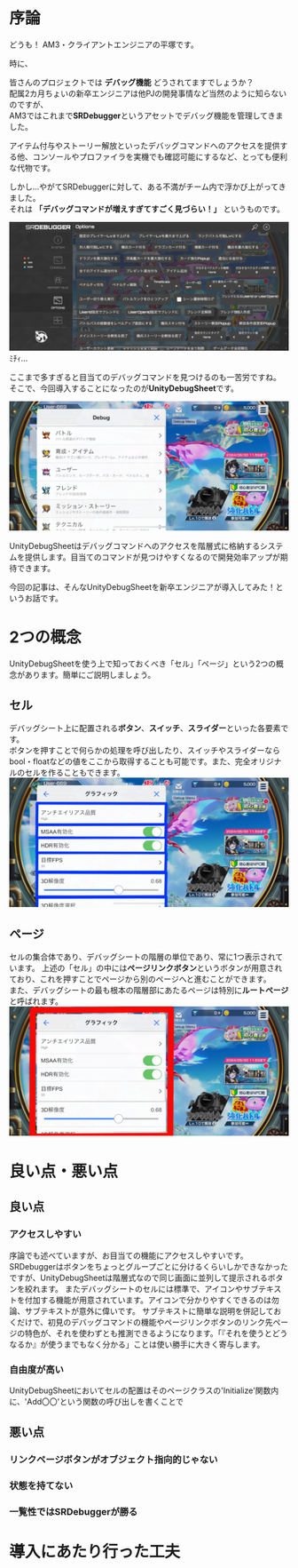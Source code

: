 # 序論
どうも！ AM3・クライアントエンジニアの平塚です。

時に、

皆さんのプロジェクトでは **デバッグ機能** どうされてますでしょうか？<br>
配属2カ月ちょいの新卒エンジニアは他PJの開発事情など当然のように知らないのですが、<br>
AM3ではこれまで**SRDebugger**というアセットでデバッグ機能を管理してきました。

アイテム付与やストーリー解放といったデバッグコマンドへのアクセスを提供する他、コンソールやプロファイラを実機でも確認可能にするなど、とっても便利な代物です。

しかし...やがてSRDebuggerに対して、ある不満がチーム内で浮かび上がってきました。<br>
それは **「デバッグコマンドが増えすぎてすごく見づらい！」** というものです。

![SRDebugger](https://raw.githubusercontent.com/kamahir0/TechArticle/master/UnityDebugSheetStart/IMG_7799.PNG)
ﾐﾁｨ...

ここまで多すぎると目当てのデバッグコマンドを見つけるのも一苦労ですね。
そこで、今回導入することになったのが**UnityDebugSheet**です。

![UnityDebugSheet](https://raw.githubusercontent.com/kamahir0/TechArticle/master/UnityDebugSheetStart/IMG_7800.PNG)

UnityDebugSheetはデバッグコマンドへのアクセスを階層式に格納するシステムを提供します。目当てのコマンドが見つけやすくなるので開発効率アップが期待できます。

今回の記事は、そんなUnityDebugSheetを新卒エンジニアが導入してみた！というお話です。

# 2つの概念
UnityDebugSheetを使う上で知っておくべき「セル」「ページ」という2つの概念があります。簡単にご説明しましょう。

## セル
デバッグシート上に配置される**ボタン**、**スイッチ**、**スライダー**といった各要素です。<br>
ボタンを押すことで何らかの処理を呼び出したり、スイッチやスライダーならbool・floatなどの値をここから取得することも可能です。また、完全オリジナルのセルを作ることもできます。
![cell](https://raw.githubusercontent.com/kamahir0/TechArticle/master/UnityDebugSheetStart/IMG_3791.PNG)

## ページ
セルの集合体であり、デバッグシートの階層の単位であり、常に1つ表示されています。
上述の「セル」の中には**ページリンクボタン**というボタンが用意されており、これを押すことでページから別のページへと進むことができます。<br>
また、デバッグシートの最も根本の階層部にあたるページは特別に**ルートページ**と呼ばれます。
![page](https://raw.githubusercontent.com/kamahir0/TechArticle/master/UnityDebugSheetStart/IMG_3790.PNG)

# 良い点・悪い点
## 良い点
### アクセスしやすい
序論でも述べていますが、お目当ての機能にアクセスしやすいです。SRDebuggerはボタンをちょっとグループごとに分けるくらいしかできなかったですが、UnityDebugSheetは階層式なので同じ画面に並列して提示されるボタンを絞れます。
またデバッグシートのセルには標準で、アイコンやサブテキストを付加する機能が用意されています。アイコンで分かりやすくできるのは勿論、サブテキストが意外に偉いです。
サブテキストに簡単な説明を併記しておくだけで、初見のデバッグコマンドの機能やページリンクボタンのリンク先ページの特色が、それを使わずとも推測できるようになります。「『それを使うとどうなるか』が使うまでもなく分かる」ことは使い勝手に大きく寄与します。

### 自由度が高い
UnityDebugSheetにおいてセルの配置はそのページクラスの'Initialize'関数内に、'Add〇〇'という関数の呼び出しを書くことで

## 悪い点
### リンクページボタンがオブジェクト指向的じゃない

### 状態を持てない

### 一覧性ではSRDebuggerが勝る

# 導入にあたり行った工夫
